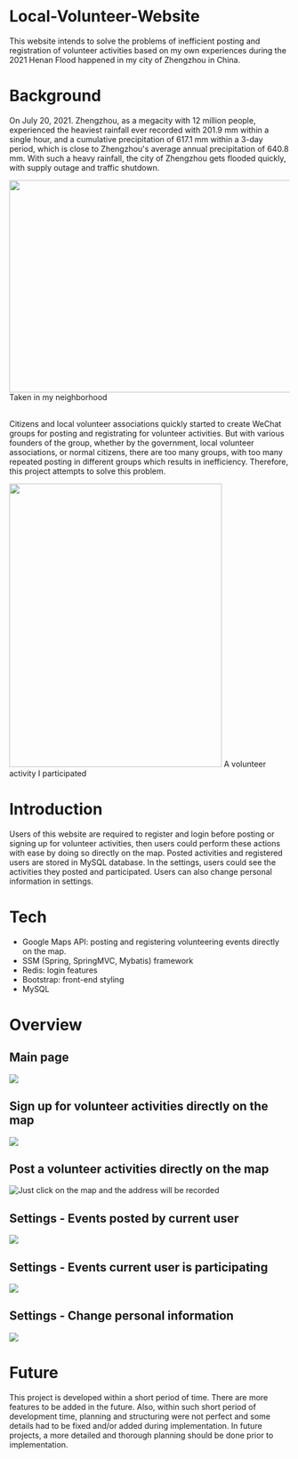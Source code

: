 # Local-Volunteer-Website
This website intends to solve the problems of inefficient posting and registration of volunteer activities based on my own experiences during the 2021 Henan Flood 
happened in my city of Zhengzhou in China.

# Background
On July 20, 2021. Zhengzhou, as a megacity with 12 million people, experienced the heaviest rainfall ever recorded with 201.9 mm within a single hour, and a cumulative precipitation of 617.1 mm within a 3-day period, which is close to Zhengzhou's average annual precipitation of 640.8 mm. With such a heavy rainfall, the city of Zhengzhou gets flooded quickly, with supply outage and traffic shutdown. 

<img src="https://user-images.githubusercontent.com/50982809/130142164-ecbc76a0-e334-479c-80f7-9460e7f40fb2.jpg" width="510" height="382">
Taken in my neighborhood
<br /><br />

Citizens and local volunteer associations quickly started to create WeChat groups for posting and registrating for volunteer activities. But with various founders of the group, whether by the government, local volunteer associations, or normal citizens, there are too many groups, with too many repeated posting in different groups which results in inefficiency. Therefore, this project attempts to solve this problem. 

<img src="https://user-images.githubusercontent.com/50982809/130142181-c78fa7f5-aeb7-4e5b-960e-1dc51c5e94b5.jpg" width="382" height="510">
A volunteer activity I participated
<br />

# Introduction
Users of this website are required to register and login before posting or signing up for volunteer activities, then users could perform these actions with ease by doing so directly on the map. Posted activities and registered users are stored in MySQL database. In the settings, users could see the activities they posted and participated. Users can also change personal information in settings.

# Tech
- Google Maps API: posting and registering volunteering events directly on the map. 
- SSM (Spring, SpringMVC, Mybatis) framework
- Redis: login features
- Bootstrap: front-end styling
- MySQL

# Overview
## Main page
![](https://user-images.githubusercontent.com/50982809/130137979-b3d7fe6a-8b0a-4983-9c86-56185ce68238.png)

## Sign up for volunteer activities directly on the map
![](https://user-images.githubusercontent.com/50982809/130138060-a3e5b0d1-466a-46d9-b4db-e8e69fc6972a.png)

## Post a volunteer activities directly on the map
![Just click on the map and the address will be recorded](https://user-images.githubusercontent.com/50982809/130138268-c777fad7-88d5-40bf-829c-7a74db622373.png)

## Settings - Events posted by current user
![](https://user-images.githubusercontent.com/50982809/130138310-c3b67775-7fa4-40ec-a7ba-ad9fc9cfad22.png)

## Settings - Events current user is participating
![](https://user-images.githubusercontent.com/50982809/130138418-cc72cc70-f44d-41ec-ae1b-7d97989e0fb5.png)

## Settings - Change personal information
![](https://user-images.githubusercontent.com/50982809/130138442-311709e4-2578-4021-970f-85d757d75762.png)

# Future
This project is developed within a short period of time. There are more features to be added in the future.
Also, within such short period of development time, planning and structuring were not perfect and some details had to be fixed and/or added during implementation.
In future projects, a more detailed and thorough planning should be done prior to implementation.
